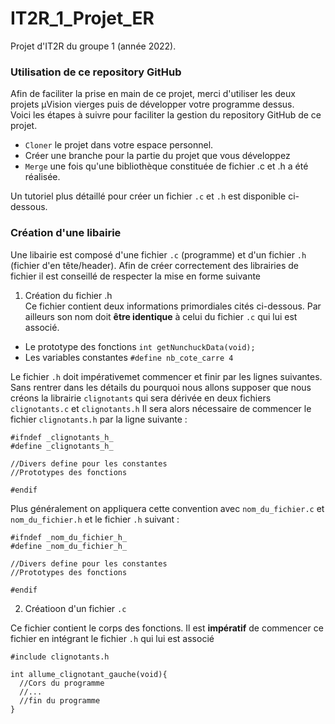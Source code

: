 # IT2R_1_Projet_ER
Projet d'IT2R du groupe 1 (année 2022).

### Utilisation de ce repository GitHub  
Afin de faciliter la prise en main de ce projet, merci d'utiliser les deux projets µVision vierges puis de développer votre programme dessus.  
Voici les étapes à suivre pour faciliter la gestion du repository GitHub de ce projet.
- `Cloner` le projet dans votre espace personnel.
- Créer une branche pour la partie du projet que vous développez
- `Merge` une fois qu'une bibliothèque constituée de fichier .c et .h a été réalisée.

Un tutoriel plus détaillé pour créer un fichier `.c` et `.h` est disponible ci-dessous.

### Création d'une libairie  
Une libairie est composé d'une fichier `.c` (programme) et d'un fichier `.h` (fichier d'en tête/header).
Afin de créer correctement des librairies de fichier il est conseillé de respecter la mise en forme suivante

1. Création du fichier .h   
Ce fichier contient deux informations primordiales cités ci-dessous. Par ailleurs son nom doit **être identique** à celui du fichier `.c` qui lui est associé.
- Le prototype des fonctions
```int getNunchuckData(void);```
- Les variables constantes
```#define nb_cote_carre 4```

Le fichier `.h` doit impérativemet commencer et finir par les lignes suivantes. Sans rentrer dans les détails du pourquoi nous allons supposer que nous créons la librairie `clignotants` qui sera dérivée en deux fichiers `clignotants.c` et `clignotants.h`
Il sera alors nécessaire de commencer le fichier `clignotants.h` par la ligne suivante :
```
#ifndef _clignotants_h_
#define _clignotants_h_

//Divers define pour les constantes
//Prototypes des fonctions

#endif
```

Plus généralement on appliquera cette convention avec `nom_du_fichier.c` et `nom_du_fichier.h` et le fichier `.h` suivant : 
```
#ifndef _nom_du_fichier_h_
#define _nom_du_fichier_h_

//Divers define pour les constantes
//Prototypes des fonctions

#endif
```

2. Créatioon d'un fichier `.c`


Ce fichier contient le corps des fonctions. Il est **impératif** de commencer ce fichier en intégrant le fichier `.h` qui lui est associé
```
#include clignotants.h

int allume_clignotant_gauche(void){
  //Cors du programme 
  //...
  //fin du programme
}
```
